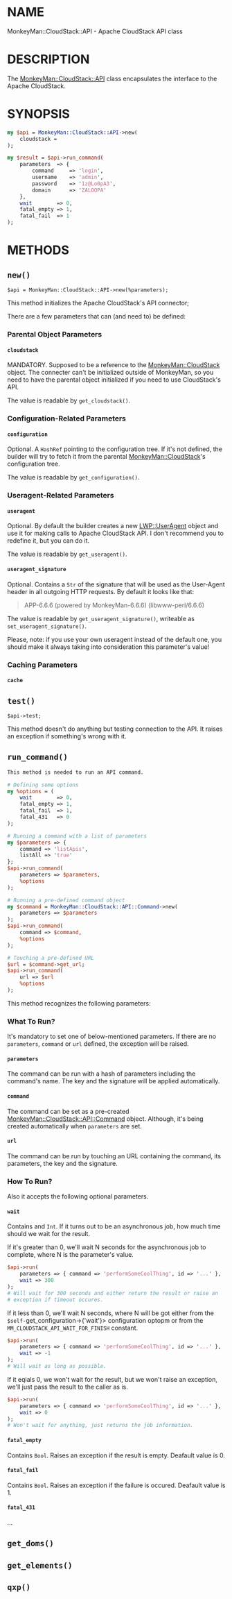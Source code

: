 # NAME

MonkeyMan::CloudStack::API - Apache CloudStack API class

# DESCRIPTION

The [MonkeyMan::CloudStack::API](https://metacpan.org/pod/MonkeyMan::CloudStack::API) class encapsulates the interface to the
Apache CloudStack.

# SYNOPSIS

```perl
my $api = MonkeyMan::CloudStack::API->new(
    cloudstack = 
);

my $result = $api->run_command(
    parameters  => {
        command     => 'login',
        username    => 'admin',
        password    => '1z@Lo0pA3',
        domain      => 'ZALOOPA'
    },
    wait        => 0,
    fatal_empty => 1,
    fatal_fail  => 1
);
```

# METHODS

## `new()`

```
$api = MonkeyMan::CloudStack::API->new(%parameters);
```

This method initializes the Apache CloudStack's API connector;

There are a few parameters that can (and need to) be defined:

### Parental Object Parameters

#### `cloudstack`

MANDATORY. Supposed to be a reference to the [MonkeyMan::CloudStack](https://metacpan.org/pod/MonkeyMan::CloudStack) object. The
connecter can't be initialized outside of MonkeyMan, so you need to have the
parental object initialized if you need to use CloudStack's API.

The value is readable by `get_cloudstack()`.

### Configuration-Related Parameters

#### `configuration`

Optional. A `HashRef` pointing to the configuration tree. If it's not defined,
the builder will try to fetch it from the parental [MonkeyMan::CloudStack](https://metacpan.org/pod/MonkeyMan::CloudStack)'s
configuration tree.

The value is readable by `get_configuration()`.

### Useragent-Related Parameters

#### `useragent`

Optional. By default the builder creates a new [LWP::UserAgent](https://metacpan.org/pod/LWP::UserAgent) object and use it
for making calls to Apache CloudStack API. I don't recommend you to redefine it,
but you can do it.

The value is readable by `get_useragent()`.

#### `useragent_signature`

Optional. Contains a `Str` of the signature that will be used as the User-Agent
header in all outgoing HTTP requests. By default it looks like that:

> APP-6.6.6 (powered by MonkeyMan-6.6.6) (libwww-perl/6.6.6)

The value is readable by `get_useragent_signature()`, writeable as
`set_useragent_signature()`.

Please, note: if you use your own useragent instead of the default one, you
should make it always taking into consideration this parameter's value!

### Caching Parameters

#### `cache`

## `test()`

```
$api->test;
```

This method doesn't do anything but testing connection to the API. It raises
an exception if something's wrong with it.

## `run_command()`

```perl
This method is needed to run an API command.

# Defining some options
my %options = (
    wait        => 0,
    fatal_empty => 1,
    fatal_fail  => 1,
    fatal_431   => 0
);

# Running a command with a list of parameters
my $parameters => {
    command => 'listApis',
    listAll => 'true'
};
$api->run_command(
    parameters => $parameters,
    %options
);

# Running a pre-defined command object
my $command = MonkeyMan::CloudStack::API::Command->new(
    parameters => $parameters
);
$api->run_command(
    command => $command,
    %options
);

# Touching a pre-defined URL
$url = $command->get_url;
$api->run_command(
    url => $url
    %options
);
```

This method recognizes the following parameters:

### What To Run?

It's mandatory to set one of below-mentioned parameters. If there are no
`parameters`, `command` or `url` defined, the exception will be raised.

#### `parameters`

The command can be run with a hash of parameters including the command's name.
The key and the signature will be applied automatically.

#### `command`

The command can be set as a pre-created [MonkeyMan::CloudStack::API::Command](https://metacpan.org/pod/MonkeyMan::CloudStack::API::Command)
object. Although, it's being created automatically when `parameters` are set.

#### `url`

The command can be run by touching an URL containing the command, its
parameters, the key and the signature.

### How To Run?

Also it accepts the following optional parameters.

#### `wait`

Contains and `Int`. If it turns out to be an asynchronous job, how much time
should we wait for the result.

If it's greater than 0, we'll wait N seconds for the asynchronous job
to complete, where N is the parameter's value.

```perl
$api->run(
    parameters => { command => 'performSomeCoolThing', id => '...' },
    wait => 300
);
# Will wait for 300 seconds and either return the result or raise an
# exception if timeout occures.
```

If it less than 0, we'll wait N seconds, where N will be got either
from the `$self-`get\_configuration->{'wait'}> configuration optopm or from the
`MM_CLOUDSTACK_API_WAIT_FOR_FINISH` constant.

```perl
$api->run(
    parameters => { command => 'performSomeCoolThing', id => '...' },
    wait => -1
);
# Will wait as long as possible.
```

If it eqials 0, we won't wait for the result, but we won't raise an
exception, we'll just pass the result to the caller as is.

```perl
$api->run(
    parameters => { command => 'performSomeCoolThing', id => '...' },
    wait => 0
);
# Won't wait for anything, just returns the job information.
```

#### `fatal_empty`

Contains `Bool`. Raises an exception if the result is empty. Deafault value is
0.

#### `fatal_fail`

Contains `Bool`. Raises an exception if the failure is occured. Deafault value
is 1.

#### `fatal_431`

...

## `get_doms()`

## `get_elements()`

## `qxp()`
